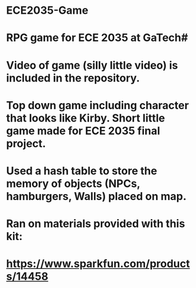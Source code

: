 # ECE2035-Game
# RPG game for ECE 2035 at GaTech#
# Video of game (silly little video) is included in the repository. 

# Top down game including character that looks like Kirby. Short little game made for ECE 2035 final project.
# Used a hash table to store the memory of objects (NPCs, hamburgers, Walls) placed on map. 
															
# Ran on materials provided with this kit:
# https://www.sparkfun.com/products/14458

